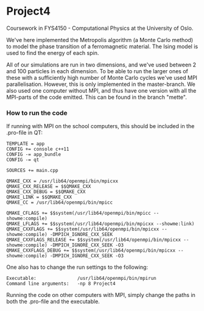 # Project4

Coursework in FYS4150 - Computational Physics at the University of Oslo.

We've here implemented the Metropolis algorithm (a Monte Carlo method) to model the phase transition of a ferromagnetic material. The Ising model is used to find the energy of each spin. 

All of our simulations are run in two dimensions, and we've used between 2 and 100 particles in each dimension. To be able to run the larger ones of these with a sufficiently high number of Monte Carlo cycles we've used MPI parallelisation. However, this is only implemented in the master-branch. We also used one computer without MPI, and thus have one version with all the MPI-parts of the code emitted. This can be found in the branch "mette". 



### How to run the code

If running with MPI on the school computers, this should be included in the .pro-file in QT:

```
TEMPLATE = app  
CONFIG += console c++11  
CONFIG -= app_bundle  
CONFIG -= qt  

SOURCES += main.cpp  

QMAKE_CXX = /usr/lib64/openmpi/bin/mpicxx  
QMAKE_CXX_RELEASE = $$QMAKE_CXX  
QMAKE_CXX_DEBUG = $$QMAKE_CXX  
QMAKE_LINK = $$QMAKE_CXX  
QMAKE_CC = /usr/lib64/openmpi/bin/mpicc  

QMAKE_CFLAGS += $$system(/usr/lib64/openmpi/bin/mpicc --showme:compile)  
QMAKE_LFLAGS += $$system(/usr/lib64/openmpi/bin/mpicxx --showme:link)  
QMAKE_CXXFLAGS += $$system(/usr/lib64/openmpi/bin/mpicxx --showme:compile) -DMPICH_IGNORE_CXX_SEEK  
QMAKE_CXXFLAGS_RELEASE += $$system(/usr/lib64/openmpi/bin/mpicxx --showme:compile) -DMPICH_IGNORE_CXX_SEEK -O3  
QMAKE_CXXFLAGS_DEBUG += $$system(/usr/lib64/openmpi/bin/mpicxx --showme:compile) -DMPICH_IGNORE_CXX_SEEK -O3  
```

One also has to change the run settings to the following: 
```
Executable:               /usr/lib64/openmpi/bin/mpirun  
Command line arguments:   -np 8 Project4  
```

Running the code on other computers with MPI, simply change the paths in both the .pro-file and the executable.
